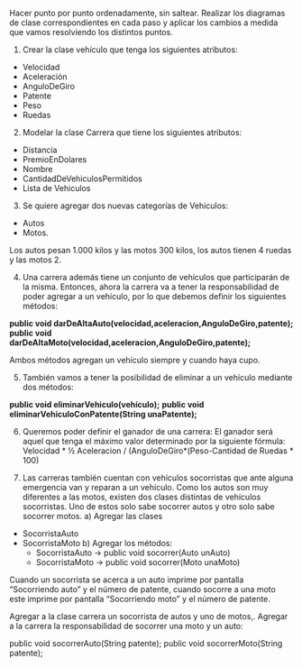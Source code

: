 Hacer punto por punto ordenadamente, sin saltear.
Realizar los diagramas de clase correspondientes en cada paso y aplicar los cambios a medida que vamos resolviendo los distintos puntos.

1. Crear la clase vehículo que tenga los siguientes atributos:
* Velocidad
* Aceleración
* AnguloDeGiro
* Patente
* Peso 
* Ruedas

2. Modelar la clase Carrera que tiene los siguientes atributos:
* Distancia
* PremioEnDolares
* Nombre
* CantidadDeVehiculosPermitidos
* Lista de Vehiculos

3. Se quiere agregar dos nuevas categorías de Vehiculos:
* Autos
* Motos.

Los autos pesan 1.000 kilos y las motos 300 kilos, los autos tienen 4 ruedas y las motos 2.

4. Una carrera además tiene un conjunto de vehículos que participarán de la misma. Entonces, ahora la carrera va a tener la responsabilidad de poder agregar a un vehículo, por lo que debemos definir los siguientes métodos:

**public void darDeAltaAuto(velocidad,aceleracion,AnguloDeGiro,patente);**
**public void darDeAltaMoto(velocidad,aceleracion,AnguloDeGiro,patente);**

Ambos métodos agregan un vehículo siempre y cuando haya cupo.

5. También vamos a tener la posibilidad de eliminar a un vehículo mediante dos métodos:

**public void eliminarVehiculo(vehículo);**
**public void eliminarVehiculoConPatente(String unaPatente);**

6. Queremos poder definir el ganador de una carrera:
   El ganador será aquel que tenga el máximo valor determinado por la siguiente fórmula:
   Velocidad * ½ Aceleracion / (AnguloDeGiro*(Peso-Cantidad de Ruedas * 100)

 7. Las carreras también cuentan con vehículos socorristas que ante alguna emergencia van y reparan a un vehículo. Como los autos son muy diferentes a las motos, existen dos clases distintas de vehículos socorristas. Uno de estos solo sabe socorrer autos y otro solo sabe socorrer motos.
   a) Agregar las clases
   * SocorristaAuto
   * SocorristaMoto
   b) Agregar los métodos:
     * SocorristaAuto → public void socorrer(Auto unAuto)
     * SocorristaMoto → public void socorrer(Moto unaMoto)

Cuando un socorrista se acerca a un auto imprime por pantalla “Socorriendo auto” y el número de patente, cuando socorre a una moto este imprime por pantalla “Socorriendo moto” y el número de patente.

Agregar a la clase carrera un socorrista de autos y uno de motos,.
Agregar a la carrera la responsabilidad de socorrer una moto y un auto:

public void socorrerAuto(String patente);
public void socorrerMoto(String patente);
